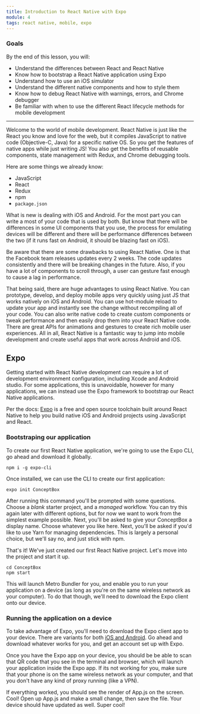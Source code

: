 ```yaml
---
title: Introduction to React Native with Expo
module: 4
tags: react native, mobile, expo
---
```


### Goals

By the end of this lesson, you will:

* Understand the differences between React and React Native
* Know how to bootstrap a React Native application using Expo
* Understand how to use an iOS simulator
* Understand the different native components and how to style them
* Know how to debug React Native with warnings, errors, and Chrome debugger
* Be familiar with when to use the different React lifecycle methods for mobile development

---

Welcome to the world of mobile development. React Native is just like the React you know and love for the web, but it compiles JavaScript to native code (Objective-C, Java) for a specific native OS. So you get the features of native apps while just writing JS! You also get the benefits of reusable components, state management with Redux, and Chrome debugging tools.

Here are some things we already know:

- JavaScript
- React
- Redux
- npm
- `package.json`

What is new is dealing with iOS and Android. For the most part you can write a most of your code that is used by both. But know that there will be differences in some UI components that you use, the process for emulating devices will be different and there will be performance differences between the two (if it runs fast on Android, it should be blazing fast on iOS).

Be aware that there are some drawbacks to using React Native. One is that the Facebook team releases updates every 2 weeks. The code updates consistently and there will be breaking changes in the future. Also, if you have a lot of components to scroll through, a user can gesture fast enough to cause a lag in performance.

That being said, there are huge advantages to using React Native. You can prototype, develop, and deploy mobile apps very quickly using just JS that works natively on iOS and Android. You can use hot-module reload to update your app and instantly see the change without recompiling all of your code. You can also write native code to create custom components or tweak performance and then easily drop them into your React Native code. There are great APIs for animations and gestures to create rich mobile user experiences. All in all, React Native is a fantastic way to jump into mobile development and create useful apps that work across Android and iOS.

## Expo

Getting started with React Native development can require a lot of development
environment configuration, including Xcode and Android studio. For some
applications, this is unavoidable, however for many applications, we can instead
use the Expo framework to bootstrap our React Native applications.

Per the docs: [Expo](https://expo.io/) is a free and open source toolchain 
built around React Native to help you build native iOS and Android projects 
using JavaScript and React.

### Bootstraping our application

To create our first React Native application, we're going to use the Expo CLI,
go ahead and download it globally.

`npm i -g expo-cli`

Once installed, we can use the CLI to create our first application:

`expo init ConceptBox`

After running this command you'll be prompted with some questions. Choose a
*blank* starter project, and a *managed* workflow. You can try this again later
with different options, but for now we want to work from the simplest example
possible. Next, you'll be asked to give your ConceptBox a display name.
Choose whatever you like here. Next, you'll be asked if you'd like to use Yarn
for managing dependencies. This is largely a personal choice, but we'll say no,
and just stick with npm.

That's it! We've just created our first React Native project. Let's move into
the project and start it up.

```
cd ConceptBox
npm start
```

This will launch Metro Bundler for you, and enable you to run your application
on a device (as long as you're on the same wireless network as your computer).
To do that though, we'll need to download the Expo client onto our device.

### Running the application on a device

To take advantage of Expo, you'll need to download the Expo client app to your
device. There are variants for both [iOS and Android](https://expo.io/tools#client).
Go ahead and download whatever works for you, and get an account set up with
Expo.

Once you have the Expo app on your device, you should be be able to scan that QR
code that you see in the terminal and browser, which will launch your
application inside the Expo app. If its not working for you, make sure that your
phone is on the same wireless network as your computer, and that you don't have
any kind of proxy running (like a VPN).

If everything worked, you should see the render of App.js on the screen. Cool!
Open up App.js and make a small change, then save the file. Your device should
have updated as well. Super cool!

